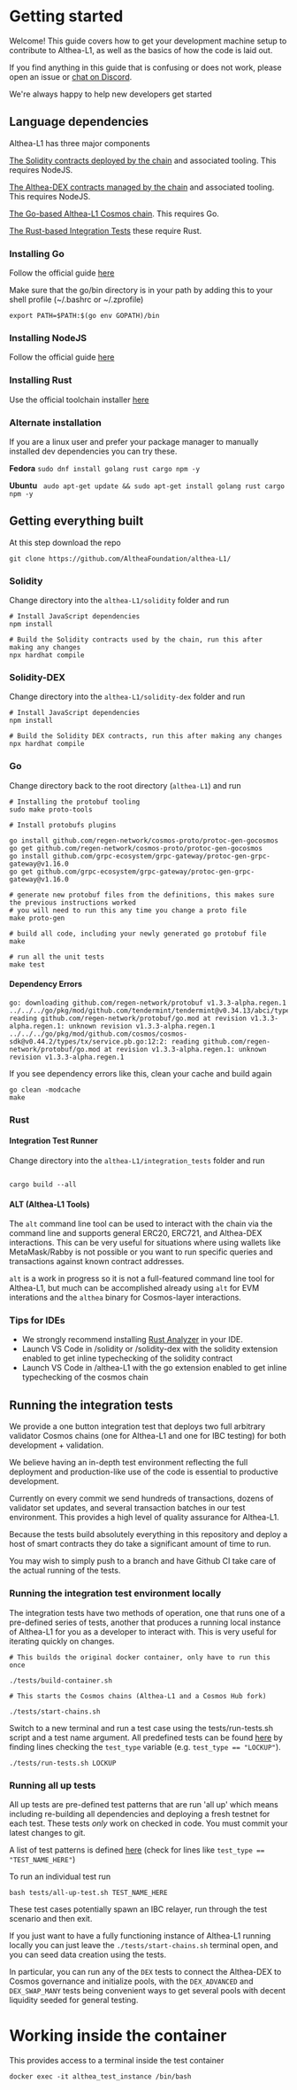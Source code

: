 # Getting started

Welcome! This guide covers how to get your development machine setup to contribute to Althea-L1, as well as the basics of how the code is laid out.

If you find anything in this guide that is confusing or does not work, please open an issue or [chat on Discord](https://discord.com/invite/vw8twzR).

We're always happy to help new developers get started

## Language dependencies

Althea-L1 has three major components

[The Solidity contracts deployed by the chain](https://github.com/AltheaFoundation/althea-L1/tree/main/solidity) and associated tooling. This requires NodeJS.

[The Althea-DEX contracts managed by the chain](https://github.com/AltheaFoundation/althea-dex/tree/main) and associated tooling. This requires NodeJS.

[The Go-based Althea-L1 Cosmos chain](https://github.com/AltheaFoundation/althea-L1/tree/main/). This requires Go.

[The Rust-based Integration Tests](https://github.com/AltheaFoundation/althea-L1/tree/main/integration_tests/test_runner) these require Rust.

### Installing Go

Follow the official guide [here](https://golang.org/doc/install)

Make sure that the go/bin directory is in your path by adding this to your shell profile (~/.bashrc or ~/.zprofile)

```
export PATH=$PATH:$(go env GOPATH)/bin
```

### Installing NodeJS

Follow the official guide [here](https://nodejs.org/en/)

### Installing Rust

Use the official toolchain installer [here](https://rustup.rs/)

### Alternate installation

If you are a linux user and prefer your package manager to manually installed dev dependencies you can try these.

**Fedora**
`sudo dnf install golang rust cargo npm -y`

**Ubuntu**
` audo apt-get update && sudo apt-get install golang rust cargo npm -y`

## Getting everything built

At this step download the repo

```
git clone https://github.com/AltheaFoundation/althea-L1/
```

### Solidity

Change directory into the `althea-L1/solidity` folder and run

```
# Install JavaScript dependencies
npm install

# Build the Solidity contracts used by the chain, run this after making any changes
npx hardhat compile
```

### Solidity-DEX

Change directory into the `althea-L1/solidity-dex` folder and run

```
# Install JavaScript dependencies
npm install

# Build the Solidity DEX contracts, run this after making any changes
npx hardhat compile
```

### Go

Change directory back to the root directory (`althea-L1`) and run

```
# Installing the protobuf tooling
sudo make proto-tools

# Install protobufs plugins

go install github.com/regen-network/cosmos-proto/protoc-gen-gocosmos
go get github.com/regen-network/cosmos-proto/protoc-gen-gocosmos
go install github.com/grpc-ecosystem/grpc-gateway/protoc-gen-grpc-gateway@v1.16.0
go get github.com/grpc-ecosystem/grpc-gateway/protoc-gen-grpc-gateway@v1.16.0

# generate new protobuf files from the definitions, this makes sure the previous instructions worked
# you will need to run this any time you change a proto file
make proto-gen

# build all code, including your newly generated go protobuf file
make

# run all the unit tests
make test
```

#### Dependency Errors

```
go: downloading github.com/regen-network/protobuf v1.3.3-alpha.regen.1
../../../go/pkg/mod/github.com/tendermint/tendermint@v0.34.13/abci/types/types.pb.go:9:2: reading github.com/regen-network/protobuf/go.mod at revision v1.3.3-alpha.regen.1: unknown revision v1.3.3-alpha.regen.1
../../../go/pkg/mod/github.com/cosmos/cosmos-sdk@v0.44.2/types/tx/service.pb.go:12:2: reading github.com/regen-network/protobuf/go.mod at revision v1.3.3-alpha.regen.1: unknown revision v1.3.3-alpha.regen.1
```

If you see dependency errors like this, clean your cache and build again

```
go clean -modcache
make
```

### Rust

#### Integration Test Runner

Change directory into the `althea-L1/integration_tests` folder and run

```

cargo build --all

```

#### ALT (Althea-L1 Tools)

The `alt` command line tool can be used to interact with the chain via the command line and supports general ERC20, ERC721, and Althea-DEX interactions. This can be very useful for situations where using wallets like MetaMask/Rabby is not possible or you want to run specific queries and transactions against known contract addresses.

`alt` is a work in progress so it is not a full-featured command line tool for Althea-L1, but much can be accomplished already using `alt` for EVM interations and the `althea` binary for Cosmos-layer interactions.

### Tips for IDEs

- We strongly recommend installing [Rust Analyzer](https://rust-analyzer.github.io/) in your IDE.
- Launch VS Code in /solidity or /solidity-dex with the solidity extension enabled to get inline typechecking of the solidity contract
- Launch VS Code in /althea-L1 with the go extension enabled to get inline typechecking of the cosmos chain

## Running the integration tests

We provide a one button integration test that deploys two full arbitrary validator Cosmos chains (one for Althea-L1 and one for IBC testing) for both development + validation.

We believe having an in-depth test environment reflecting the full deployment and production-like use of the code is essential to productive development.

Currently on every commit we send hundreds of transactions, dozens of validator set updates, and several transaction batches in our test environment.
This provides a high level of quality assurance for Althea-L1.

Because the tests build absolutely everything in this repository and deploy a host of smart contracts they do take a significant amount of time to run.

You may wish to simply push to a branch and have Github CI take care of the actual running of the tests.

### Running the integration test environment locally

The integration tests have two methods of operation, one that runs one of a pre-defined series of tests, another that produces a running local instance
of Althea-L1 for you as a developer to interact with. This is very useful for iterating quickly on changes.

```
# This builds the original docker container, only have to run this once

./tests/build-container.sh

# This starts the Cosmos chains (Althea-L1 and a Cosmos Hub fork)

./tests/start-chains.sh
```

Switch to a new terminal and run a test case using the tests/run-tests.sh script and a test name argument. All predefined tests can be found [here](https://github.com/AltheaFoundation/althea-L1/blob/main/integration_tests/test_runner/src/bin/main.rs#L118) by finding lines checking the `test_type` variable (e.g. `test_type == "LOCKUP"`).

```
./tests/run-tests.sh LOCKUP
```
### Running all up tests

All up tests are pre-defined test patterns that are run 'all up' which means including re-building all dependencies and deploying a fresh testnet for each test.
These tests _only_ work on checked in code. You must commit your latest changes to git.

A list of test patterns is defined [here](https://github.com/AltheaFoundation/althea-L1/blob/main/integration_tests/test_runner/src/main.rs#L118) (check for lines like `test_type == "TEST_NAME_HERE"`)

To run an individual test run

```
bash tests/all-up-test.sh TEST_NAME_HERE
```

These test cases potentially spawn an IBC relayer, run through the test scenario and then exit.

If you just want to have a fully functioning instance of Althea-L1 running locally you can just leave the `./tests/start-chains.sh` terminal open, and you can seed data creation using the tests.

In particular, you can run any of the `DEX` tests to connect the Althea-DEX to Cosmos governance and initialize pools, with the `DEX_ADVANCED` and `DEX_SWAP_MANY` tests being convenient ways to get several pools with decent liquidity seeded for general testing.

# Working inside the container

This provides access to a terminal inside the test container

```
docker exec -it althea_test_instance /bin/bash
```
